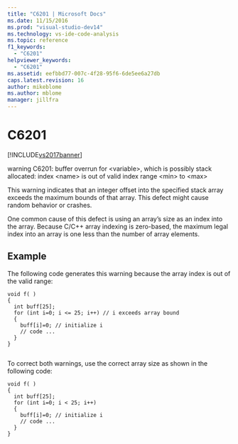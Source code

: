 ```yaml
---
title: "C6201 | Microsoft Docs"
ms.date: 11/15/2016
ms.prod: "visual-studio-dev14"
ms.technology: vs-ide-code-analysis
ms.topic: reference
f1_keywords: 
  - "C6201"
helpviewer_keywords: 
  - "C6201"
ms.assetid: eefbbd77-007c-4f28-95f6-6de5ee6a27db
caps.latest.revision: 16
author: mikeblome
ms.author: mblome
manager: jillfra
---
```

# C6201
[!INCLUDE[vs2017banner](../includes/vs2017banner.md)]

warning C6201: buffer overrun for \<variable>, which is possibly stack allocated: index \<name> is out of valid index range \<min> to \<max>  
  
 This warning indicates that an integer offset into the specified stack array exceeds the maximum bounds of that array. This defect might cause random behavior or crashes.  
  
 One common cause of this defect is using an array’s size as an index into the array. Because C/C++ array indexing is zero-based, the maximum legal index into an array is one less than the number of array elements.  
  
## Example  
 The following code generates this warning because the array index is out of the valid range:  
  
```  
void f( )  
{  
  int buff[25];  
  for (int i=0; i <= 25; i++) // i exceeds array bound  
  {  
    buff[i]=0; // initialize i  
    // code ...  
  }  
}  
  
```  
  
 To correct both warnings, use the correct array size as shown in the following code:  
  
```  
void f( )  
{  
  int buff[25];  
  for (int i=0; i < 25; i++)  
  {  
    buff[i]=0; // initialize i  
    // code ...  
  }  
}  
```
